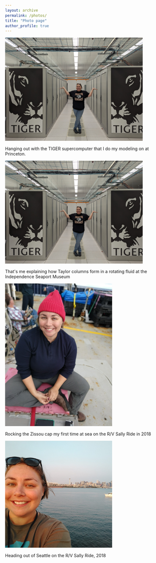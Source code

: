 ```yaml
---
layout: archive
permalink: /photos/
title: "Photo page"
author_profile: true
---
```



<p align="left">
  <img src="../images/PXL_20230816_133859063.jpg" width="450" title="TigerCPU" >
</p>

Hanging out with the TIGER supercomputer that I do my modeling on at Princeton.

<p align="left">
  <img src="../images/PXL_20230816_133859063.jpg" width="450" title="TigerCPU" >
</p>

That's me explaining how Taylor columns form in a rotating fluid at the Independence Seaport Museum

<p align="left">
  <img src="../images/IMG_20180908_133001286_PORTRAIT.jpg" width="350" title="Aboard the R/V Sally Ride with my Zissou cap" >
</p>

Rocking the Zissou cap my first time at sea on the R/V Sally Ride in 2018

<p align="left">
<img src="../images/Profile pic.jpg" width="350" title="Heading out of Seattle on the R/V Sally Ride" >
</p>

Heading out of Seattle on the R/V Sally Ride, 2018

